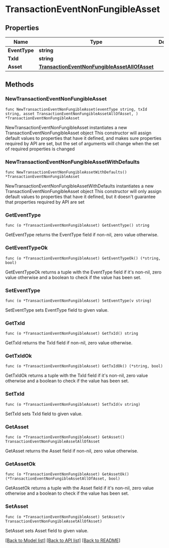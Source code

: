 # TransactionEventNonFungibleAsset

## Properties

Name | Type | Description | Notes
------------ | ------------- | ------------- | -------------
**EventType** | **string** |  | 
**TxId** | **string** |  | 
**Asset** | [**TransactionEventNonFungibleAssetAllOfAsset**](TransactionEventNonFungibleAssetAllOfAsset.md) |  | 

## Methods

### NewTransactionEventNonFungibleAsset

`func NewTransactionEventNonFungibleAsset(eventType string, txId string, asset TransactionEventNonFungibleAssetAllOfAsset, ) *TransactionEventNonFungibleAsset`

NewTransactionEventNonFungibleAsset instantiates a new TransactionEventNonFungibleAsset object
This constructor will assign default values to properties that have it defined,
and makes sure properties required by API are set, but the set of arguments
will change when the set of required properties is changed

### NewTransactionEventNonFungibleAssetWithDefaults

`func NewTransactionEventNonFungibleAssetWithDefaults() *TransactionEventNonFungibleAsset`

NewTransactionEventNonFungibleAssetWithDefaults instantiates a new TransactionEventNonFungibleAsset object
This constructor will only assign default values to properties that have it defined,
but it doesn't guarantee that properties required by API are set

### GetEventType

`func (o *TransactionEventNonFungibleAsset) GetEventType() string`

GetEventType returns the EventType field if non-nil, zero value otherwise.

### GetEventTypeOk

`func (o *TransactionEventNonFungibleAsset) GetEventTypeOk() (*string, bool)`

GetEventTypeOk returns a tuple with the EventType field if it's non-nil, zero value otherwise
and a boolean to check if the value has been set.

### SetEventType

`func (o *TransactionEventNonFungibleAsset) SetEventType(v string)`

SetEventType sets EventType field to given value.


### GetTxId

`func (o *TransactionEventNonFungibleAsset) GetTxId() string`

GetTxId returns the TxId field if non-nil, zero value otherwise.

### GetTxIdOk

`func (o *TransactionEventNonFungibleAsset) GetTxIdOk() (*string, bool)`

GetTxIdOk returns a tuple with the TxId field if it's non-nil, zero value otherwise
and a boolean to check if the value has been set.

### SetTxId

`func (o *TransactionEventNonFungibleAsset) SetTxId(v string)`

SetTxId sets TxId field to given value.


### GetAsset

`func (o *TransactionEventNonFungibleAsset) GetAsset() TransactionEventNonFungibleAssetAllOfAsset`

GetAsset returns the Asset field if non-nil, zero value otherwise.

### GetAssetOk

`func (o *TransactionEventNonFungibleAsset) GetAssetOk() (*TransactionEventNonFungibleAssetAllOfAsset, bool)`

GetAssetOk returns a tuple with the Asset field if it's non-nil, zero value otherwise
and a boolean to check if the value has been set.

### SetAsset

`func (o *TransactionEventNonFungibleAsset) SetAsset(v TransactionEventNonFungibleAssetAllOfAsset)`

SetAsset sets Asset field to given value.



[[Back to Model list]](../README.md#documentation-for-models) [[Back to API list]](../README.md#documentation-for-api-endpoints) [[Back to README]](../README.md)


